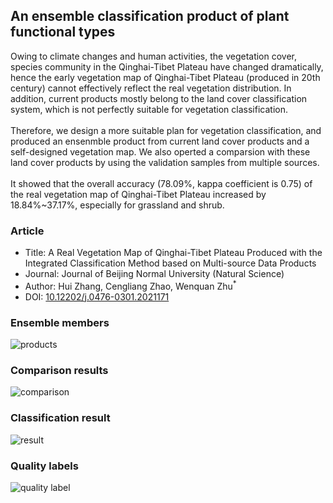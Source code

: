 ## An ensemble classification product of plant functional types 
Owing to climate changes and human activities, the vegetation cover, species community in the Qinghai-Tibet Plateau have changed dramatically, hence the early vegetation map of Qinghai-Tibet Plateau (produced in 20th century) cannot effectively reflect the real vegetation distribution. In addition, current products mostly belong to the land cover classification system, which is not perfectly suitable for vegetation classification.
<br><br>
Therefore, we design a more suitable plan for vegetation classification, and produced an ensenmble product from current land cover products and a self-designed vegetation map. We also operted a comparsion with these land cover products by using the validation samples from multiple sources.
<br><br>
It showed that the overall accuracy (78.09%, kappa coefficient is 0.75) of the real vegetation map of Qinghai-Tibet Plateau increased by 18.84%~37.17%, especially for grassland and shrub.

### Article
* Title: A Real Vegetation Map of Qinghai-Tibet Plateau Produced with the Integrated Classification Method based on Multi-source Data Products
* Journal: Journal of Beijing Normal University (Natural Science) 
* Author: Hui Zhang, Cengliang Zhao, Wenquan Zhu<sup>*</sup>
* DOI: [10.12202/j.0476-0301.2021171](http://www.bnujournal.com/en/article/doi/10.12202/j.0476-0301.2021171) 

### Ensemble members
![products](./products.png)
### Comparison results
![comparison](./comparison.png)
### Classification result
![result](./Classification.jpg)
### Quality labels
![quality label](./quality.png)